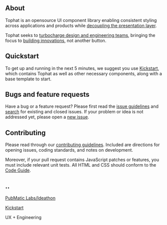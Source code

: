 ## About

Tophat is an opensource UI component library enabling consistent styling across applications and products while [decoupling the presentation layer](https://github.com/PubMatic/tophat/wiki/Problem-Definition).

Tophat seeks to [turbocharge design and engineering teams](https://github.com/PubMatic/tophat/wiki/Proposed-solution), bringing the focus to [building innovations](https://github.com/PubMatic/tophat/wiki/Solution-benefits), not another button.

## Quickstart

To get up and running in the next 5 minutes, we suggest you use [Kickstart](http://kickstart.pubmatic.com), which contains Tophat as well as other necessary components, along with a base template to start.

## Bugs and feature requests

Have a bug or a feature request? Please first read the [issue guidelines](https://github.com/PubMatic/tophat/wiki/Contributing-to-Tophat) and [search](https://github.com/PubMatic/tophat/issues) for existing and closed issues. If your problem or idea is not addressed yet, please open a [new issue](https://github.com/PubMatic/tophat/issues/new).

## Contributing

Please read through our [contributing guidelines](https://github.com/PubMatic/tophat/wiki/Contributing-to-Tophat). Included are directions for opening issues, coding standards, and notes on development.

Moreover, if your pull request contains JavaScript patches or features, you must include relevant unit tests. All HTML and CSS should conform to the [Code Guide](http://codeguide.co/).

## ..

[PubMatic Labs/Ideathon](https://inside.pubmatic.com:9443/jira/browse/IDEA)

[Kickstart](http://kickstart.pubmatic.com)

UX + Engineering